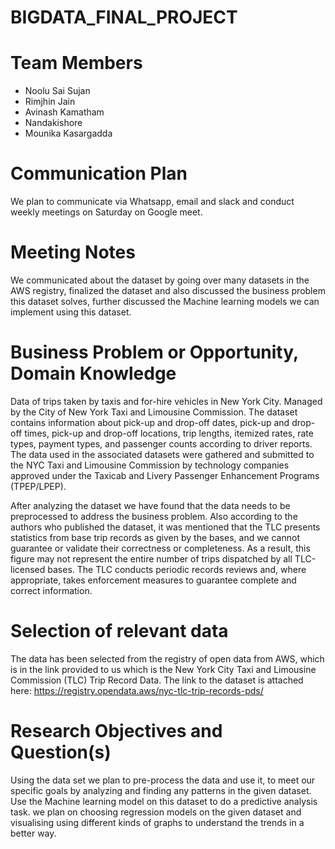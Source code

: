 # BIGDATA_FINAL_PROJECT
# Team Members
* Noolu Sai Sujan
* Rimjhin Jain
* Avinash Kamatham
* Nandakishore
* Mounika Kasargadda

# Communication Plan
We plan to communicate via Whatsapp, email and slack and conduct weekly meetings on Saturday on Google meet.

# Meeting Notes

We communicated about the dataset by going over many datasets in the AWS registry, finalized the dataset and also discussed the business problem this dataset solves, further discussed the Machine learning models we can implement using this dataset.


# Business Problem or Opportunity, Domain Knowledge

Data of trips taken by taxis and for-hire vehicles in New York City. Managed by the City of New York Taxi and Limousine Commission. The dataset contains information about pick-up and drop-off dates, pick-up and drop-off times, pick-up and drop-off locations, trip lengths, itemized rates, rate types, payment types, and passenger counts according to driver reports. The data used in the associated datasets were gathered and submitted to the NYC Taxi and Limousine Commission by technology companies approved under the Taxicab and Livery Passenger Enhancement Programs (TPEP/LPEP).

After analyzing the dataset we have found that the data needs to be preprocessed to address the business problem. Also according to the authors who published the dataset, it was mentioned that the TLC presents statistics from base trip records as given by the bases, and we cannot guarantee or validate their correctness or completeness. As a result, this figure may not represent the entire number of trips dispatched by all TLC-licensed bases. The TLC conducts periodic records reviews and, where appropriate, takes enforcement measures to guarantee complete and correct information.


#  Selection of relevant data

The data has been selected from the registry of open data from AWS, which is in the link provided to us which is the New York City Taxi and Limousine Commission (TLC) Trip Record Data.
The link to the dataset is attached here: https://registry.opendata.aws/nyc-tlc-trip-records-pds/

# Research Objectives and Question(s)

Using the data set we plan to pre-process the data and use it, to meet our specific goals by analyzing and finding any patterns in the given dataset.
Use the Machine learning model on this dataset to do a predictive analysis task. we plan on choosing regression models on the given dataset and visualising using different kinds of graphs to understand the trends in a better way.


